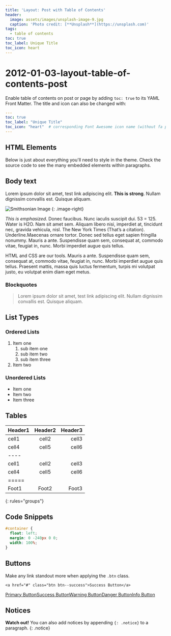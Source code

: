 ```yaml
---
title: 'Layout: Post with Table of Contents'
header:
  image: assets/images/unsplash-image-9.jpg
  caption: 'Photo credit: [**Unsplash**](https://unsplash.com)'
tags:
  - table of contents
toc: true
toc_label: Unique Title
toc_icon: heart
---
```


# 2012-01-03-layout-table-of-contents-post

Enable table of contents on post or page by adding `toc: true` to its YAML Front Matter. The title and icon can also be changed with:

```yaml
---
toc: true
toc_label: "Unique Title"
toc_icon: "heart"  # corresponding Font Awesome icon name (without fa prefix)
---
```

## HTML Elements

Below is just about everything you'll need to style in the theme. Check the source code to see the many embedded elements within paragraphs.

## Body text

Lorem ipsum dolor sit amet, test link adipiscing elit. **This is strong**. Nullam dignissim convallis est. Quisque aliquam.

![Smithsonian Image](https://github.com/eyw015/Oculus-Net-for-China/tree/2ba99564d79f651cb996c64aea9ca0fa00c344df/test/_posts/%7B%7B%20site.url%20%7D%7D%7B%7B%20site.baseurl%20%7D%7D/assets/images/3953273590_704e3899d5_m.jpg) {: .image-right}

_This is emphasized_. Donec faucibus. Nunc iaculis suscipit dui. 53 = 125. Water is H2O. Nam sit amet sem. Aliquam libero nisi, imperdiet at, tincidunt nec, gravida vehicula, nisl. The New York Times \(That’s a citation\). Underline.Maecenas ornare tortor. Donec sed tellus eget sapien fringilla nonummy. Mauris a ante. Suspendisse quam sem, consequat at, commodo vitae, feugiat in, nunc. Morbi imperdiet augue quis tellus.

HTML and CSS are our tools. Mauris a ante. Suspendisse quam sem, consequat at, commodo vitae, feugiat in, nunc. Morbi imperdiet augue quis tellus. Praesent mattis, massa quis luctus fermentum, turpis mi volutpat justo, eu volutpat enim diam eget metus.

### Blockquotes

> Lorem ipsum dolor sit amet, test link adipiscing elit. Nullam dignissim convallis est. Quisque aliquam.

## List Types

### Ordered Lists

1. Item one
   1. sub item one
   2. sub item two
   3. sub item three
2. Item two

### Unordered Lists

* Item one
* Item two
* Item three

## Tables

| Header1 | Header2 | Header3 |
| :--- | :---: | ---: |
| cell1 | cell2 | cell3 |
| cell4 | cell5 | cell6 |
| ---- |  |  |
| cell1 | cell2 | cell3 |
| cell4 | cell5 | cell6 |
| ===== |  |  |
| Foot1 | Foot2 | Foot3 |

{: rules="groups"}

## Code Snippets

```css
#container {
  float: left;
  margin: 0 -240px 0 0;
  width: 100%;
}
```

## Buttons

Make any link standout more when applying the `.btn` class.

```markup
<a href="#" class="btn btn--success">Success Button</a>
```

[Primary Button](2012-01-03-layout-table-of-contents-post.md)[Success Button](2012-01-03-layout-table-of-contents-post.md)[Warning Button](2012-01-03-layout-table-of-contents-post.md)[Danger Button](2012-01-03-layout-table-of-contents-post.md)[Info Button](2012-01-03-layout-table-of-contents-post.md)

## Notices

**Watch out!** You can also add notices by appending `{: .notice}` to a paragraph. {: .notice}

